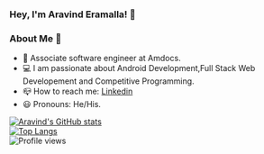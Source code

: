 ### Hey, I'm Aravind Eramalla! 👋

### About Me 🚀
- 🔭 Associate software engineer at Amdocs.
- 💻 I am passionate about Android Development,Full Stack Web Developement and Competitive Programming.
- 📪 How to reach me: [Linkedin](https://www.linkedin.com/in/aravinderamalla/)
- 😃 Pronouns: He/His.

 [![Aravind's GitHub stats](https://github-readme-stats.vercel.app/api?username=aravind273&show_icons=true&theme=radical)](https://github.com/aravind273) <br>
[![Top Langs](https://github-readme-stats.vercel.app/api/top-langs/?username=aravind273)](https://github.com/aravind273) <br>
![Profile views](https://gpvc.arturio.dev/aravind273)

